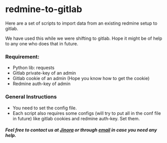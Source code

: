 # redmine-to-gitlab

Here are a set of scripts to import data from an existing redmine setup to gitlab. 

We have used this while we were shifting to gitlab. Hope it might be of help to any one who does that in future.

### Requirement:
- Python lib: requests
- Gitlab private-key of an admin
- Gitlab cookie of an admin (Hope you know how to get the cookie)
- Redmine auth-key of admin

### General Instructions
- You need to set the config file.
- Each script also requires some configs (will try to put all in the conf file in future) like gitlab cookies and redmine auth-key.
Set them.

##### Feel free to contact us at [Jinora](https://chat.sdslabs.co) or through [email](mailto:contact@sdslabs.co.in)  in case you need any help.


